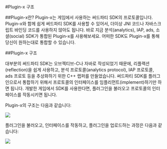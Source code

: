 #Plugin-x 구조

##Plugin-x란?
Plugin-x는 게임에서 사용하는 써드파티 SDK의 프로토콜입니다. Plugin-x와 함께 쉽게 써드파티 SDK를 사용할 수 있어서, 더이상 JNI 코드나 자바스크립트 바인딩 코드를 사용하지 않아도 됩니다. 바로 지금 분석(analytics), IAP, ads, 소셜(social) SDK가 통합된 Plugin-x를 사용해보세요. 어떠한 SDK도 Plugin-x를 통해 당신이 원하는대로 통합할 수 있습니다.

##Plugin-x 구조

대부분의 써드파티 SDK는 오브젝티브-C나 자바로 작성되었기 때문에, 리플랙션(reflection)을 쉽게 사용하고, 분석 프로토콜(analytics protocol), IAP 프로토콜, ads 프로토 등을 추상화하기 위한 C++ 랩퍼를 만들었습니다. 써드파티 SDK를 플러그인으로서 통합하기 위해서 프로토콜의 인터페이스를 임플리먼트(implement)하기만 하면 됩니다. 개발한 게임에서 SDK를 사용한다면, 플러그인을 불러오고 프로토콜의 인터페이스를 작동시키면 됩니다.

Plugin-x의 구조는 다음과 같습니다:

![](res/plugin-x-architecture.jpg)

플러그인을 불러오고, 인터페이스를 작동하고, 플러그인을 업로드하는 과정은 다음과 같습니다: 

![](res/plugin-x-sequence-chart.jpg)